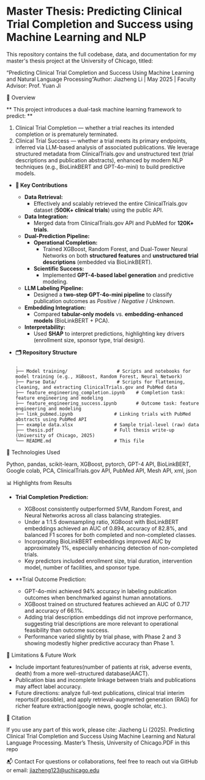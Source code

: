 # Master Thesis: Predicting Clinical Trial Completion and Success using Machine Learning and NLP

This repository contains the full codebase, data, and documentation for my master's thesis project at the University of Chicago, titled:

“Predicting Clinical Trial Completion and Success Using Machine Learning and Natural Language Processing”Author: Jiazheng Li | May 2025 | Faculty Advisor: Prof. Yuan Ji

📘 Overview

** This project introduces a dual-task machine learning framework to predict: **
1. Clinical Trial Completion — whether a trial reaches its intended completion or is prematurely terminated.
2. Clinical Trial Success — whether a trial meets its primary endpoints, inferred via LLM-based analysis of associated publications.
We leverage structured metadata from ClinicalTrials.gov and unstructured text (trial descriptions and publication abstracts), enhanced by modern NLP techniques (e.g., BioLinkBERT and GPT-4o-mini) to build predictive models.

- **🧠 Key Contributions**  
  - **Data Retrieval:**  
    - Effectively and scalably retrieved the entire ClinicalTrials.gov dataset (**500K+ clinical trials**) using the public API.  
  - **Data Integration:**  
    - Merged data from ClinicalTrials.gov API and PubMed for **120K+ trials**.  
  - **Dual-Prediction Pipeline:**  
    - **Operational Completion:**  
      - Trained XGBoost, Random Forest, and Dual-Tower Neural Networks on both **structured features** and **unstructured trial descriptions** (embedded via BioLinkBERT).  
    - **Scientific Success:**  
      - Implemented **GPT-4-based label generation** and predictive modeling.  
  - **LLM Labeling Pipeline:**  
    - Designed a **two-step GPT-4o-mini pipeline** to classify publication outcomes as *Positive* / *Negative* / *Unknown*.  
  - **Embedding Integration:**  
    - Compared **tabular-only models** vs. **embedding-enhanced models** (BioLinkBERT + PCA).  
  - **Interpretability:**  
    - Used **SHAP** to interpret predictions, highlighting key drivers (enrollment size, sponsor type, trial design).  

- **🗂️ Repository Structure**  
  ```
  .
  ├── Model training/                  # Scripts and notebooks for model training (e.g., XGBoost, Random Forest, Neural Network)
  ├── Parse Data/                      # Scripts for flattening, cleaning, and extracting ClinicalTrials.gov and PubMed data
  ├── feature_engineering_completion.ipynb    # Completion task: feature engineering and modeling
  ├── feature_engineering_success.ipynb       # Outcome task: feature engineering and modeling
  ├── link_pubmed.ipynb               # Linking trials with PubMed abstracts using PubMed API
  ├── example data.xlsx               # Sample trial-level (raw) data
  ├── thesis.pdf                      # Full thesis write-up (University of Chicago, 2025)
  └── README.md                       # This file
  ```
🔧 Technologies Used

Python, pandas, scikit-learn, XGBoost, pytorch, GPT-4 API, BioLinkBERT, Google colab, PCA, 
ClinicalTrials.gov API, PubMed API, Mesh API, xml, json

📊 Highlights from Results
- **Trial Completion Prediction:**
  - XGBoost consistently outperformed SVM, Random Forest, and Neural Networks across all class balancing strategies.
  - Under a 1:1.5 downsampling ratio, XGBoost with BioLinkBERT embeddings achieved an AUC of 0.894, accuracy of 82.8%, and balanced F1 scores for both completed and non-completed classes.
  - Incorporating BioLinkBERT embeddings improved AUC by approximately 1%, especially enhancing detection of non-completed trials.
  - Key predictors included enrollment size, trial duration, intervention model, number of facilities, and sponsor type.
    
- **Trial Outcome Prediction:
  - GPT-4o-mini achieved 94% accuracy in labeling publication outcomes when benchmarked against human annotations.
  - XGBoost trained on structured features achieved an AUC of 0.717 and accuracy of 66.1%.
  - Adding trial description embeddings did not improve performance, suggesting trial descriptions are more relevant to operational feasibility than outcome success.
  - Performance varied slightly by trial phase, with Phase 2 and 3 showing modestly higher predictive accuracy than Phase 1.
    
📌 Limitations & Future Work
- Include important features(number of patients at risk, adverse events, death) from a more well-structured database(AACT).
- Publication bias and incomplete linkage between trials and publications may affect label accuracy.
- Future directions: analyze full-text publications, clinical trial interim reports(if possible), and apply retrieval-augmented generation (RAG) for richer feature extraction(google news, google scholar, etc.).

📌 Citation

If you use any part of this work, please cite:
Jiazheng Li (2025). Predicting Clinical Trial Completion and Success Using Machine Learning and Natural Language Processing. Master’s Thesis, University of Chicago.PDF in this repo

📬 Contact
For questions or collaborations, feel free to reach out via GitHub or email: jiazheng123@uchicago.edu

